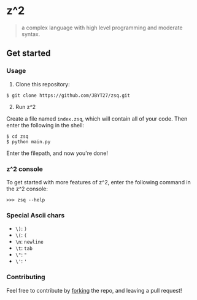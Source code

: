 # z^2
> a complex language with high level programming and moderate syntax. 

## Get started
### Usage
1. Clone this repository: 
```
$ git clone https://github.com/JBYT27/zsq.git
```

2. Run z^2

Create a file named `index.zsq`, which will contain all of your code. Then enter the following in the shell:
```
$ cd zsq
$ python main.py
```
Enter the filepath, and now you're done!

### z^2 console
To get started with more features of z^2, enter the following command in the z^2 console:

```
>>> zsq --help
```

### Special Ascii chars
* `\)`: `)`
* `\(`: `(`
* `\n`: `newline`
* `\t`: `tab`
* `\"`: `"`
* `\'`: `'`

### Contributing
Feel free to contribute by [forking](https://github.com/JBYT27/zsq/network/members) the repo, and leaving a pull request!